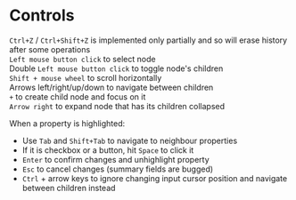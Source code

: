 # Controls
`Ctrl+Z` / `Ctrl+Shift+Z` is implemented only partially and so will erase history after some operations  
`Left mouse button click` to select node  
Double `Left mouse button click` to toggle node's children  
`Shift + mouse wheel` to scroll horizontally  
Arrows left/right/up/down to navigate between children  
`+` to create child node and focus on it  
`Arrow right` to expand node that has its children collapsed

When a property is highlighted:
* Use `Tab` and `Shift+Tab` to navigate to neighbour properties
* If it is checkbox or a button, hit `Space` to click it
* `Enter` to confirm changes and unhighlight property
* `Esc` to cancel changes (summary fields are bugged)
* `Ctrl` + arrow keys to ignore changing input cursor position and navigate between children instead